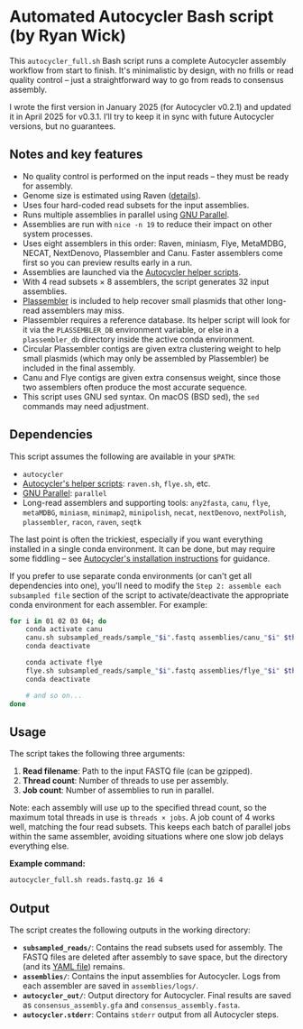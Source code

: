 # Automated Autocycler Bash script (by Ryan Wick)

This `autocycler_full.sh` Bash script runs a complete Autocycler assembly workflow from start to finish. It's minimalistic by design, with no frills or read quality control – just a straightforward way to go from reads to consensus assembly.

I wrote the first version in January 2025 (for Autocycler v0.2.1) and updated it in April 2025 for v0.3.1. I’ll try to keep it in sync with future Autocycler versions, but no guarantees.



## Notes and key features

* No quality control is performed on the input reads – they must be ready for assembly.
* Genome size is estimated using Raven ([details](https://github.com/rrwick/Autocycler/wiki/Genome-size-estimation)).
* Uses four hard-coded read subsets for the input assemblies.
* Runs multiple assemblies in parallel using [GNU Parallel](https://github.com/rrwick/Autocycler/wiki/Parallelising-input-assemblies#gnu-parallel).
* Assemblies are run with `nice -n 19` to reduce their impact on other system processes.
* Uses eight assemblers in this order: Raven, miniasm, Flye, MetaMDBG, NECAT, NextDenovo, Plassembler and Canu. Faster assemblers come first so you can preview results early in a run.
* Assemblies are launched via the [Autocycler helper scripts](https://github.com/rrwick/Autocycler/wiki/Generating-input-assemblies#assembly-helper-scripts).
* With 4 read subsets × 8 assemblers, the script generates 32 input assemblies.
* [Plassembler](github.com/gbouras13/plassembler) is included to help recover small plasmids that other long-read assemblers may miss.
* Plassembler requires a reference database. Its helper script will look for it via the `PLASSEMBLER_DB` environment variable, or else in a `plassembler_db` directory inside the active conda environment.
* Circular Plassembler contigs are given extra clustering weight to help small plasmids (which may only be assembled by Plassembler) be included in the final assembly.
* Canu and Flye contigs are given extra consensus weight, since those two assemblers often produce the most accurate sequence.
* This script uses GNU sed syntax. On macOS (BSD sed), the `sed` commands may need adjustment.



## Dependencies

This script assumes the following are available in your `$PATH`:
* `autocycler`
* [Autocycler's helper scripts](https://github.com/rrwick/Autocycler/tree/main/scripts): `raven.sh`, `flye.sh`, etc.
* [GNU Parallel](https://www.gnu.org/software/parallel): `parallel`
* Long-read assemblers and supporting tools: `any2fasta`, `canu`, `flye`, `metaMDBG`, `miniasm`, `minimap2`, `minipolish`, `necat`, `nextDenovo`, `nextPolish`, `plassembler`, `racon`, `raven`, `seqtk`

The last point is often the trickiest, especially if you want everything installed in a single conda environment. It can be done, but may require some fiddling – see [Autocycler's installation instructions](https://github.com/rrwick/Autocycler/wiki/Software-requirements-and-installation) for guidance.

If you prefer to use separate conda environments (or can't get all dependencies into one), you'll need to modify the `Step 2: assemble each subsampled file` section of the script to activate/deactivate the appropriate conda environment for each assembler. For example:
```bash
for i in 01 02 03 04; do
    conda activate canu
    canu.sh subsampled_reads/sample_"$i".fastq assemblies/canu_"$i" $threads $genome_size
    conda deactivate

    conda activate flye
    flye.sh subsampled_reads/sample_"$i".fastq assemblies/flye_"$i" $threads $genome_size
    conda deactivate

    # and so on...
done
```



## Usage

The script takes the following three arguments:
1. **Read filename**: Path to the input FASTQ file (can be gzipped).
2. **Thread count**: Number of threads to use per assembly.
3. **Job count**: Number of assemblies to run in parallel.

Note: each assembly will use up to the specified thread count, so the maximum total threads in use is `threads × jobs`. A job count of 4 works well, matching the four read subsets. This keeps each batch of parallel jobs within the same assembler, avoiding situations where one slow job delays everything else.

**Example command:**
```bash
autocycler_full.sh reads.fastq.gz 16 4
```



## Output

The script creates the following outputs in the working directory:

* **`subsampled_reads/`**: Contains the read subsets used for assembly. The FASTQ files are deleted after assembly to save space, but the directory (and its [YAML file](https://github.com/rrwick/Autocycler/wiki/Metrics#read-subsampling-metrics)) remains.
* **`assemblies/`**: Contains the input assemblies for Autocycler. Logs from each assembler are saved in `assemblies/logs/`.
* **`autocycler_out/`**: Output directory for Autocycler. Final results are saved as `consensus_assembly.gfa` and `consensus_assembly.fasta`.
* **`autocycler.stderr`**: Contains `stderr` output from all Autocycler steps.
